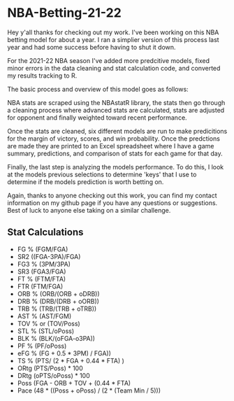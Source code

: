 # NBA-Betting-21-22

Hey y'all thanks for checking out my work. I've been working on this NBA betting model for about a year. I ran a simplier version of this process last year and had some success before having to shut it down.

For the 2021-22 NBA season I've added more predcitive models, fixed minor errors in the data cleaning and stat calculation code, and converted my results tracking to R.

The basic process and overview of this model goes as follows:

NBA stats are scraped using the NBAstatR library, the stats then go through a cleaning process where advanced stats are calculated, stats are adjusted for opponent and finally weighted toward recent performance.

Once the stats are cleaned, six different models are run to make predicitions for the margin of victory, scores, and win probability. Once the predctions are made they are printed to an Excel spreadsheet where I have a game summary, predictions, and comparison of stats for each game for that day.

Finally, the last step is analyzing the models performance. To do this, I look at the models previous selections to determine 'keys' that I use to determine if the models prediction is worth betting on.

Again, thanks to anyone checking out this work, you can find my contact information on my github page if you have any questions or suggestions. Best of luck to anyone else taking on a similar challenge.

## Stat Calculations

-	FG % (FGM/FGA)
-	SR2 ((FGA-3PA)/FGA)
-	FG3 % (3PM/3PA)
-	SR3 (FGA3/FGA)
-	FT % (FTM/FTA)
-	FTR (FTM/FGA)
-	ORB % (ORB/(ORB + oDRB))
-	DRB % (DRB/(DRB + oORB))
-	TRB % (TRB/(TRB + oTRB))
-	AST % (AST/FGM)
-	TOV % or (TOV/Poss)
-	STL % (STL/oPoss)
-	BLK % (BLK/(oFGA-o3PA))
-	PF % (PF/oPoss)
-	eFG % (FG + 0.5 * 3PM) / FGA))
-	TS % (PTS/ (2 * FGA + 0.44 * FTA) )
-	ORtg (PTS/Poss) * 100
-	DRtg (oPTS/oPoss) * 100
-	Poss (FGA - ORB + TOV + (0.44 * FTA) 
-	Pace (48 * ((Poss + oPoss) / (2 * (Team Min / 5)))
